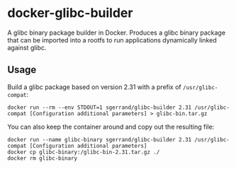 # docker-glibc-builder

A glibc binary package builder in Docker. Produces a glibc binary package that can be imported into a rootfs to run applications dynamically linked against glibc.

## Usage

Build a glibc package based on version 2.31 with a prefix of `/usr/glibc-compat`:

    docker run --rm --env STDOUT=1 sgerrand/glibc-builder 2.31 /usr/glibc-compat [Configuration additional parameters] > glibc-bin.tar.gz

You can also keep the container around and copy out the resulting file:

    docker run --name glibc-binary sgerrand/glibc-builder 2.31 /usr/glibc-compat [Configuration additional parameters]
    docker cp glibc-binary:/glibc-bin-2.31.tar.gz ./
    docker rm glibc-binary

